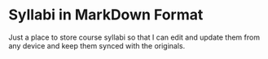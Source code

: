 Syllabi in MarkDown Format
===========
Just a place to store course syllabi so that I can edit and update them from any device and keep them synced with the originals.
